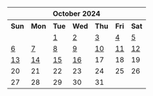 <table align="center" border="0" cellpadding="0" cellspacing="0" class="month">
 <tr>
  <th class="month" colspan="7">
   October 2024
  </th>
 </tr>
 <tr>
  <th class="sun">
   Sun
  </th>
  <th class="mon">
   Mon
  </th>
  <th class="tue">
   Tue
  </th>
  <th class="wed">
   Wed
  </th>
  <th class="thu">
   Thu
  </th>
  <th class="fri">
   Fri
  </th>
  <th class="sat">
   Sat
  </th>
 </tr>
 <tr>
  <td class="noday">
  </td>
  <td class="noday">
  </td>
  <td class="tue">
   <a href="20241001.py">
    1
   </a>
  </td>
  <td class="wed">
   <a href="20241002.py">
    2
   </a>
  </td>
  <td class="thu">
   <a href="20241003.py">
    3
   </a>
  </td>
  <td class="fri">
   <a href="20241004.py">
    4
   </a>
  </td>
  <td class="sat">
   <a href="20241005.py">
    5
   </a>
  </td>
 </tr>
 <tr>
  <td class="sun">
   <a href="20241006.py">
    6
   </a>
  </td>
  <td class="mon">
   <a href="20241007.py">
    7
   </a>
  </td>
  <td class="tue">
   <a href="20241008.py">
    8
   </a>
  </td>
  <td class="wed">
   <a href="20241009.py">
    9
   </a>
  </td>
  <td class="thu">
   <a href="20241010.py">
    10
   </a>
  </td>
  <td class="fri">
   <a href="20241011.py">
    11
   </a>
  </td>
  <td class="sat">
   <a href="20241012.py">
    12
   </a>
  </td>
 </tr>
 <tr>
  <td class="sun">
   <a href="20241013.py">
    13
   </a>
  </td>
  <td class="mon">
   <a href="20241014.py">
    14
   </a>
  </td>
  <td class="tue">
   <a href="20241015.py">
    15
   </a>
  </td>
  <td class="wed">
   <a href="20241016.py">
    16
   </a>
  </td>
  <td class="thu">
   17
  </td>
  <td class="fri">
   18
  </td>
  <td class="sat">
   19
  </td>
 </tr>
 <tr>
  <td class="sun">
   20
  </td>
  <td class="mon">
   21
  </td>
  <td class="tue">
   22
  </td>
  <td class="wed">
   23
  </td>
  <td class="thu">
   24
  </td>
  <td class="fri">
   25
  </td>
  <td class="sat">
   26
  </td>
 </tr>
 <tr>
  <td class="sun">
   27
  </td>
  <td class="mon">
   28
  </td>
  <td class="tue">
   29
  </td>
  <td class="wed">
   30
  </td>
  <td class="thu">
   31
  </td>
  <td class="noday">
  </td>
  <td class="noday">
  </td>
 </tr>
</table>
